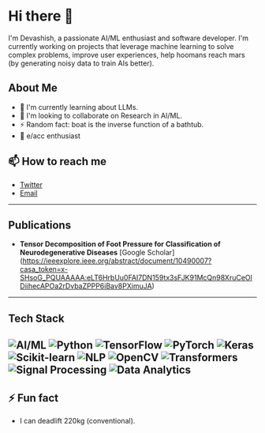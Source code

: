 # Hi there 👋

I'm Devashish, a passionate AI/ML enthusiast and software developer. I'm currently working on projects that leverage machine learning to solve complex problems, improve user experiences, help hoomans reach mars (by generating noisy data to train AIs better). 

##  About Me

- 🌱 I'm currently learning about LLMs.
- 👯 I'm looking to collaborate on Research in AI/ML.
- ⚡ Random fact: boat is the inverse function of a bathtub.
- 🚀 e/acc enthusiast



## 📫 How to reach me

- [Twitter](https://twitter.com/faxtorjoe)
- [Email](mailto:devashishthapliyal1@gmail.com)


---
## Publications

- **Tensor Decomposition of Foot Pressure for Classification of Neurodegenerative Diseases**
 [Google Scholar]
(https://ieeexplore.ieee.org/abstract/document/10490007?casa_token=x-SHsoG_PQUAAAAA:eLT6HrbUu0FAI7DN159tx3sFJK91McQn98XruCeOlDiihecAPOa2rDvbaZPPP6iBav8PXimuJA)

---
## Tech Stack

![AI/ML](https://img.shields.io/badge/AI/ML-007ACC?style=for-the-badge&logo=nlp&logoColor=white) ![Python](https://img.shields.io/badge/Python-3776AB?style=for-the-badge&logo=python&logoColor=white)
![TensorFlow](https://img.shields.io/badge/TensorFlow-FF6F00?style=for-the-badge&logo=tensorflo&logoColor=white) ![PyTorch](https://img.shields.io/badge/PyTorch-EE4C2C?style=for-the-badge&logo=pytorch&logoColor=white) ![Keras](https://img.shields.io/badge/Keras-D00000?style=for-the-badge&logo=keras&logoColor=white) ![Scikit-learn](https://img.shields.io/badge/Scikit\_learn-F7931E?style=for-the-badge&logo=scikit-learn&logoColor=white) ![NLP](https://img.shields.io/badge/NLP-007ACC?style=for-the-badge&logo=nlp&logoColor=white) ![OpenCV](https://img.shields.io/badge/Image\_Processing-007ACC?style=for-the-badge&logo=opencv&logoColor=white) ![Transformers](https://img.shields.io/badge/Transformers-53B7DF?style=for-the-badge&logo=transformers&logoColor=white) ![Signal Processing](https://img.shields.io/badge/Signal\_Processing-007ACC?style=for-the-badge&logo=scikit-learn&logoColor=white) ![Data Analytics](https://img.shields.io/badge/Data\_Analytics-007ACC?style=for-the-badge&logo=python&logoColor=white)
---

## ⚡ Fun fact

- I can deadlift 220kg (conventional).
